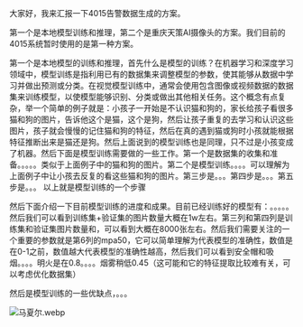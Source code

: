 大家好，我来汇报一下4015告警数据生成的方案。

第一个是本地模型训练和推理，第二个是重庆天策AI摄像头的方案。我们目前的4015系统暂时使用的是第一种方案。

第一个是本地模型的训练和推理，首先什么是模型的训练？在机器学习和深度学习领域中，模型训练是指利用已有的数据集来调整模型的参数，使其能够从数据中学习并做出预测或分类。在视觉模型训练中，通常会使用包含图像或视频数据的数据集来训练模型，以使模型能够识别、分类或做出其他相关任务。这个概念有点复杂，举一个简单的例子就是：小孩子一开始是不认识猫和狗的，家长给孩子看很多猫和狗的图片，告诉他这个是猫，这个是狗，然后让孩子重复的去学习和认识这些图片，孩子就会慢慢的记住猫和狗的特征，然后在真的遇到猫或狗时小孩就能根据特征推断出来是猫还是狗。然后上面说到的模型训练也是同理，只不过是小孩变成了机器。然后下面是模型训练需要做的一些工作。第一个是数据集的收集和准备。。。。。类似于上面例子中的猫和狗的图片。第二个是模型训练。。。。可以理解为上面例子中让小孩去反复的看这些猫和狗的图片。第三步是。。。第四步是。。。第五步是。。。 以上就是模型训练的一个步骤

然后下面介绍一下目前模型训练的进度和成果。目前已经训练好的模型有：。。。。。然后我们可以看到训练集+验证集的图片数量大概在1w左右。第三列和第四列是训练集和验证集图片数量和，可以看到大概在8000张左右。然后我们需要关注的一个重要的参数就是第6列的mpa50，它可以简单理解为代表模型的准确性，数值是在0-1之前，数值越大代表模型的准确性越高，然后我们可以看到安全帽和吸烟。。。。明火是在0.8。。。。烟雾稍低0.45（这可能和它的特征提取比较难有关，可以考虑优化数据集）

然后是模型训练的一些优缺点，。。。



![马夏尔.webp](https://yancey-note-img.oss-cn-beijing.aliyuncs.com/%E9%A9%AC%E5%A4%8F%E5%B0%94.webp)




